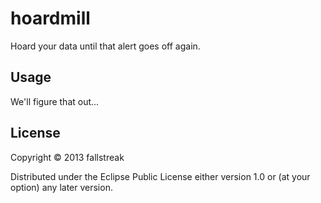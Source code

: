 # hoardmill

Hoard your data until that alert goes off again.

## Usage

We'll figure that out...

## License

Copyright © 2013 fallstreak

Distributed under the Eclipse Public License either version 1.0 or (at
your option) any later version.

